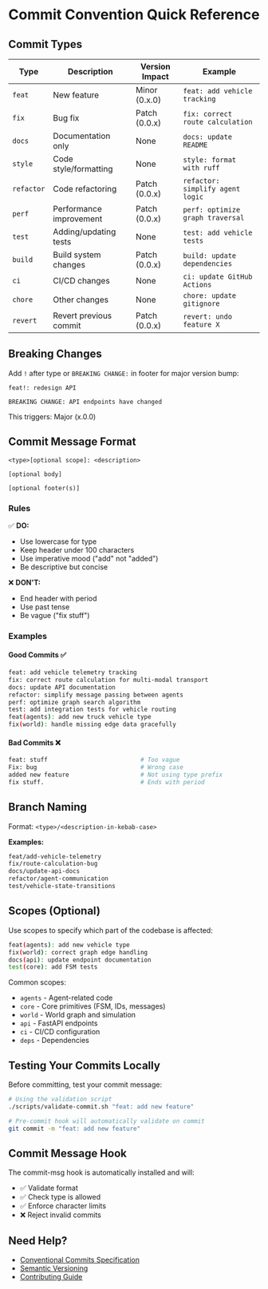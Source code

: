 # Commit Convention Quick Reference

## Commit Types

| Type | Description | Version Impact | Example |
|------|-------------|----------------|---------|
| `feat` | New feature | Minor (0.x.0) | `feat: add vehicle tracking` |
| `fix` | Bug fix | Patch (0.0.x) | `fix: correct route calculation` |
| `docs` | Documentation only | None | `docs: update README` |
| `style` | Code style/formatting | None | `style: format with ruff` |
| `refactor` | Code refactoring | Patch (0.0.x) | `refactor: simplify agent logic` |
| `perf` | Performance improvement | Patch (0.0.x) | `perf: optimize graph traversal` |
| `test` | Adding/updating tests | None | `test: add vehicle tests` |
| `build` | Build system changes | Patch (0.0.x) | `build: update dependencies` |
| `ci` | CI/CD changes | None | `ci: update GitHub Actions` |
| `chore` | Other changes | None | `chore: update gitignore` |
| `revert` | Revert previous commit | Patch (0.0.x) | `revert: undo feature X` |

## Breaking Changes

Add `!` after type or `BREAKING CHANGE:` in footer for major version bump:

```
feat!: redesign API

BREAKING CHANGE: API endpoints have changed
```

This triggers: Major (x.0.0)

## Commit Message Format

```
<type>[optional scope]: <description>

[optional body]

[optional footer(s)]
```

### Rules

✅ **DO:**
- Use lowercase for type
- Keep header under 100 characters
- Use imperative mood ("add" not "added")
- Be descriptive but concise

❌ **DON'T:**
- End header with period
- Use past tense
- Be vague ("fix stuff")

### Examples

#### Good Commits ✅

```bash
feat: add vehicle telemetry tracking
fix: correct route calculation for multi-modal transport
docs: update API documentation
refactor: simplify message passing between agents
perf: optimize graph search algorithm
test: add integration tests for vehicle routing
feat(agents): add new truck vehicle type
fix(world): handle missing edge data gracefully
```

#### Bad Commits ❌

```bash
feat: stuff                          # Too vague
Fix: bug                             # Wrong case
added new feature                    # Not using type prefix
fix stuff.                           # Ends with period
```

## Branch Naming

Format: `<type>/<description-in-kebab-case>`

**Examples:**
```bash
feat/add-vehicle-telemetry
fix/route-calculation-bug
docs/update-api-docs
refactor/agent-communication
test/vehicle-state-transitions
```

## Scopes (Optional)

Use scopes to specify which part of the codebase is affected:

```bash
feat(agents): add new vehicle type
fix(world): correct graph edge handling
docs(api): update endpoint documentation
test(core): add FSM tests
```

Common scopes:
- `agents` - Agent-related code
- `core` - Core primitives (FSM, IDs, messages)
- `world` - World graph and simulation
- `api` - FastAPI endpoints
- `ci` - CI/CD configuration
- `deps` - Dependencies

## Testing Your Commits Locally

Before committing, test your commit message:

```bash
# Using the validation script
./scripts/validate-commit.sh "feat: add new feature"

# Pre-commit hook will automatically validate on commit
git commit -m "feat: add new feature"
```

## Commit Message Hook

The commit-msg hook is automatically installed and will:
- ✅ Validate format
- ✅ Check type is allowed
- ✅ Enforce character limits
- ❌ Reject invalid commits

## Need Help?

- [Conventional Commits Specification](https://www.conventionalcommits.org/)
- [Semantic Versioning](https://semver.org/)
- [Contributing Guide](.github/CONTRIBUTING.md)
